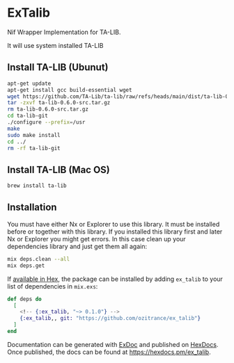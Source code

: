# ExTalib

Nif Wrapper Implementation for TA-LIB.

It will use system installed TA-LIB

## Install TA-LIB (Ubunut)

```sh
apt-get update
apt-get install gcc build-essential wget
wget https://github.com/TA-Lib/ta-lib/raw/refs/heads/main/dist/ta-lib-0.6.0-src.tar.gz
tar -zxvf ta-lib-0.6.0-src.tar.gz
rm ta-lib-0.6.0-src.tar.gz
cd ta-lib-git
./configure --prefix=/usr
make
sudo make install
cd ../
rm -rf ta-lib-git
```

## Install TA-LIB (Mac OS)

```sh
brew install ta-lib
```

## Installation

You must have either Nx or Explorer to use this library. It must be installed before or together with this library.
If you installed this library first and later Nx or Explorer you might get errors. In this case clean up your dependencies library and just get them all again:
```sh
mix deps.clean --all
mix deps.get
```

If [available in Hex](https://hex.pm/docs/publish), the package can be installed
by adding `ex_talib` to your list of dependencies in `mix.exs`:

```elixir
def deps do
  [
    <!-- {:ex_talib, "~> 0.1.0"} -->
    {:ex_talib,, git: "https://github.com/ozitrance/ex_talib"}
  ]
end
```

Documentation can be generated with [ExDoc](https://github.com/elixir-lang/ex_doc)
and published on [HexDocs](https://hexdocs.pm). Once published, the docs can
be found at <https://hexdocs.pm/ex_talib>.
